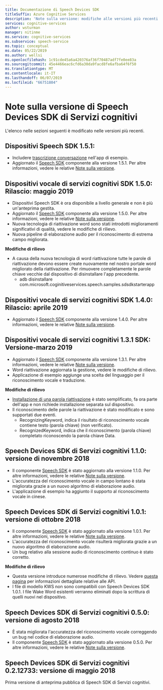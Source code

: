 ```yaml
---
title: Documentazione di Speech Devices SDK
titleSuffix: Azure Cognitive Services
description: 'Note sulla versione: modifiche alle versioni più recenti'
services: cognitive-services
author: wsturman
manager: nitinme
ms.service: cognitive-services
ms.subservice: speech-service
ms.topic: conceptual
ms.date: 05/22/2019
ms.author: wellsi
ms.openlocfilehash: 1c91cde45a6a420376af36f70487adf7fe0ee83a
ms.sourcegitcommit: 45e4466eac6cfd6a30da9facd8fe6afba64f6f50
ms.translationtype: MT
ms.contentlocale: it-IT
ms.lasthandoff: 06/07/2019
ms.locfileid: "66751804"
---
```

# <a name="release-notes-of-cognitive-services-speech-devices-sdk"></a>Note sulla versione di Speech Devices SDK di Servizi cognitivi
L'elenco nelle sezioni seguenti è modificato nelle versioni più recenti.

## <a name="speech-devices-sdk-151"></a>Dispositivi Speech SDK 1.5.1:

*   Includere [trascrizione conversazione](conversation-transcription-service.md) nell'app di esempio.
*   Aggiornato il [Speech SDK](https://docs.microsoft.com/azure/cognitive-services/speech-service/speech-sdk-reference) componente alla versione 1.5.1. Per altre informazioni, vedere le relative [Note sulla versione](https://aka.ms/csspeech/whatsnew).

## <a name="cognitive-services-speech-devices-sdk-150-2019-may-release"></a>Dispositivi vocale di servizi cognitivi SDK 1.5.0: Rilascio: maggio 2019

*   Dispositivi Speech SDK è ora disponibile a livello generale e non è più un'anteprima gestita.
*   Aggiornato il [Speech SDK](https://docs.microsoft.com/azure/cognitive-services/speech-service/speech-sdk-reference) componente alla versione 1.5.0. Per altre informazioni, vedere le relative [Note sulla versione](https://aka.ms/csspeech/whatsnew).
*   Nuova tecnologia di riattivazione word sono stati introdotti miglioramenti significativi di qualità, vedere le modifiche di rilievo.
*   Nuova pipeline di elaborazione audio per il riconoscimento di estrema campo migliorata.

**Modifiche di rilievo**

*   A causa della nuova tecnologia di word riattivazione tutte le parole di riattivazione devono essere create nuovamente nel nostro portale word migliorato della riattivazione. Per rimuovere completamente le parole chiave vecchie dal dispositivo di disinstallare l'app precedente.
    - adb disinstallare com.microsoft.coginitiveservices.speech.samples.sdsdkstarterapp

## <a name="cognitive-services-speech-devices-sdk-140-2019-apr-release"></a>Dispositivi vocale di servizi cognitivi SDK 1.4.0: Rilascio: aprile 2019 

* Aggiornato il [Speech SDK](https://docs.microsoft.com/azure/cognitive-services/speech-service/speech-sdk-reference) componente alla versione 1.4.0. Per altre informazioni, vedere le relative [Note sulla versione](https://aka.ms/csspeech/whatsnew). 

## <a name="cognitive-services-speech-devices-sdk-131-2019-mar-release"></a>Dispositivi vocale di servizi cognitivi 1.3.1 SDK: Versione-marzo 2019 

* Aggiornato il [Speech SDK](https://docs.microsoft.com/azure/cognitive-services/speech-service/speech-sdk-reference) componente alla versione 1.3.1. Per altre informazioni, vedere le relative [Note sulla versione](https://aka.ms/csspeech/whatsnew). 
*   Word riattivazione aggiornata la gestione, vedere le modifiche di rilievo.
*   Applicazione di esempio aggiunge una scelta del linguaggio per il riconoscimento vocale e traduzione.

**Modifiche di rilievo** 

*   [Installazione di una parola riattivazione](https://docs.microsoft.com/azure/cognitive-services/speech-service/speech-devices-sdk-create-kws) è stato semplificato, fa ora parte dell'app e non richiede installazione separata sul dispositivo.
*   Il riconoscimento delle parole la riattivazione è stato modificato e sono supportati due eventi.
    - RecognizingKeyword, indica il risultato di riconoscimento vocale contiene testo (parola chiave) (non verificato).
    - RecognizedKeyword, indica che il riconoscimento (parola chiave) completato riconoscendo la parola chiave Data.


## <a name="cognitive-services-speech-devices-sdk-110-2018-nov-release"></a>Speech Devices SDK di Servizi cognitivi 1.1.0: versione di novembre 2018 

* Il componente [Speech SDK](https://docs.microsoft.com/azure/cognitive-services/speech-service/speech-sdk-reference) è stato aggiornato alla versione 1.1.0. Per altre informazioni, vedere le relative [Note sulla versione](https://aka.ms/csspeech/whatsnew). 
* L'accuratezza del riconoscimento vocale in campo lontano è stata migliorata grazie a un nuovo algoritmo di elaborazione audio.
* L'applicazione di esempio ha aggiunto il supporto al riconoscimento vocale in cinese.

## <a name="cognitive-services-speech-devices-sdk-101-2018-oct-release"></a>Speech Devices SDK di Servizi cognitivi 1.0.1: versione di ottobre 2018 

* Il componente [Speech SDK](https://docs.microsoft.com/azure/cognitive-services/speech-service/speech-sdk-reference) è stato aggiornato alla versione 1.0.1. Per altre informazioni, vedere le relative [Note sulla versione](https://aka.ms/csspeech/whatsnew). 
* L'accuratezza del riconoscimento vocale risulterà migliorata grazie a un nuovo algoritmo di elaborazione audio.  
* Un bug relativo alla sessione audio di riconoscimento continuo è stato corretto.

**Modifiche di rilievo** 

* Questa versione introduce numerose modifiche di rilievo. Vedere [questa pagina](https://aka.ms/csspeech/breakingchanges_1_0_0) per informazioni dettagliate relative alle API. 
* I file di modello KWS non sono compatibili con Speech Devices SDK 1.0.1. I file Wake Word esistenti verranno eliminati dopo la scrittura di quelli nuovi nel dispositivo. 

## <a name="cognitive-services-speech-devices-sdk-050-2018-aug-release"></a>Speech Devices SDK di Servizi cognitivi 0.5.0: versione di agosto 2018

* È stata migliorata l'accuratezza del riconoscimento vocale correggendo un bug nel codice di elaborazione audio.
* Il componente [Speech SDK](https://docs.microsoft.com/azure/cognitive-services/speech-service/speech-sdk-reference) è stato aggiornato alla versione 0.5.0. Per altre informazioni, vedere le relative [Note sulla versione](releasenotes.md#cognitive-services-speech-sdk-050-2018-july-release).

## <a name="cognitive-services-speech-devices-sdk-0212733-2018-may-release"></a>Speech Devices SDK di Servizi cognitivi 0.2.12733: versione di maggio 2018

Prima versione di anteprima pubblica di Speech SDK di Servizi cognitivi.
